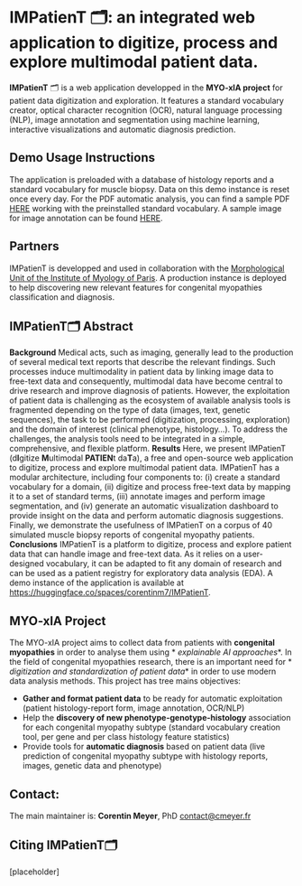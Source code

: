 # IMPatienT 🗂️: an integrated web application to digitize, process and explore multimodal patient data.

**IMPatienT** 🗂️ is a web application developped in the **MYO-xIA project** for patient data digitization and
exploration.
It features a standard vocabulary creator, optical character recognition (OCR), natural language processing (NLP), image
annotation and segmentation using machine learning, interactive visualizations and automatic diagnosis prediction.

## Demo Usage Instructions

The application is preloaded with a database of histology reports and a standard vocabulary for muscle biopsy. Data on
this demo instance is reset once every day.
For the PDF automatic analysis, you can find a sample
PDF [HERE](https://www.lbgi.fr/~meyer/IMPatienT/sample_demo_report.pdf) working with the preinstalled standard
vocabulary. A sample image for image annotation can be
found [HERE](https://www.lbgi.fr/~meyer/IMPatienT/sample_image_histo.jpg).

## Partners

IMPatienT is developped and used in collaboration with
the [Morphological Unit of the Institute of Myology of Paris](https://www.institut-myologie.org/en/recherche-2/neuromuscular-investigation-center/morphological-unit/).
A production instance is deployed to help discovering new relevant features for congenital myopathies classification and
diagnosis.

## IMPatienT🗂️ Abstract

**Background**
Medical acts, such as imaging, generally lead to the production of several medical text reports that describe the
relevant findings. Such processes induce multimodality in patient data by linking image data to free-text data and
consequently, multimodal data have become central to drive research and improve diagnosis of patients. However, the
exploitation of patient data is challenging as the ecosystem of available analysis tools is fragmented depending on the
type of data (images, text, genetic sequences), the task to be performed (digitization, processing, exploration) and the
domain of interest (clinical phenotype, histology…). To address the challenges, the analysis tools need to be integrated
in a simple, comprehensive, and flexible platform.
**Results**
Here, we present IMPatienT (d**I**gitize **M**ultimodal **PATIEN**t da**T**a), a free and open-source web application to
digitize, process and explore multimodal patient data. IMPatienT has a modular architecture, including four components
to: (i) create a standard vocabulary for a domain, (ii) digitize and process free-text data by mapping it to a set of
standard terms, (iii) annotate images and perform image segmentation, and (iv) generate an automatic visualization
dashboard to provide insight on the data and perform automatic diagnosis suggestions. Finally, we demonstrate the
usefulness of IMPatienT on a corpus of 40 simulated muscle biopsy reports of congenital myopathy patients.
**Conclusions**
IMPatienT is a platform to digitize, process and explore patient data that can handle image and free-text data. As it
relies on a user-designed vocabulary, it can be adapted to fit any domain of research and can be used as a patient
registry for exploratory data analysis (EDA). A demo instance of the application is available
at https://huggingface.co/spaces/corentinm7/IMPatienT.

## MYO-xIA Project

The MYO-xIA project aims to collect data from patients with **congenital myopathies** in order to analyse them using *
*explainable AI approaches**. In the field of congenital myopathies research, there is an important need for *
*digitization and standardization of patient data** in order to use modern data analysis methods.
This project has tree mains objectives:

- **Gather and format patient data** to be ready for automatic exploitation (patient histology-report form, image
  annotation, OCR/NLP)
- Help the **discovery of new phenotype-genotype-histology** association for each congenital myopathy subtype (standard
  vocabulary creation tool, per gene and per class histology feature statistics)
- Provide tools for **automatic diagnosis** based on patient data (live prediction of congenital myopathy subtype with
  histology reports, images, genetic data and phenotype)

## Contact:

The main maintainer is:
**Corentin Meyer**, PhD [contact@cmeyer.fr](mailto:contact@cmeyer.fr)

## Citing IMPatienT🗂️

[placeholder]
